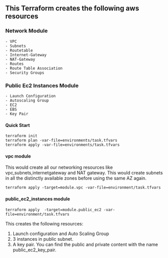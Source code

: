 ## This Terraform creates the following aws resources

### Network Module
    - VPC
    - Subnets 
    - Routetable
    - Internet-Gateway
    - NAT-Gateway
    - Routes
    - Route Table Association
    - Security Groups
   
### Public Ec2 Instances Module
    
    - Launch Configuration
    - Autoscaling Group
    - EC2
    - EBS
    - Key Pair
    
    

#### Quick Start
```
terraform init
terraform plan -var-file=environments/task.tfvars
terraform apply -var-file=environments/task.tfvars
```




#### vpc module

This would create all our networking resources like vpc,subnets,internetgateway and NAT gateway.
This would create subnets in all the distinctly available zones before using the same AZ again.
```
terraform apply -target=module.vpc -var-file=environment/task.tfvars
```



#### public_ec2_instances module


```
terraform apply  -target=module.public_ec2 -var-file=environment/task.tfvars

```
 This creates the following resources:
 
 1. Launch configuration and Auto Scaling Group 
 2. 3 instances in public subnet.
 3. A key pair. You can find the public and private content with the name public_ec2_key_pair.
 
 

 


